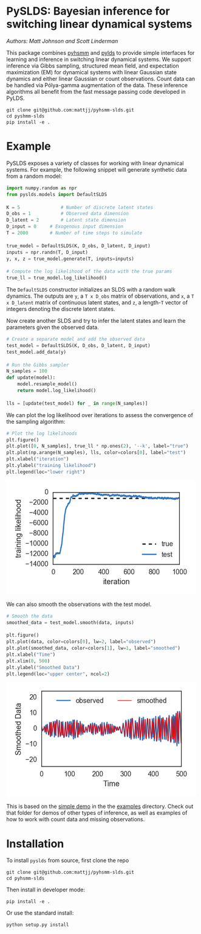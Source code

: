 # PySLDS: Bayesian inference for switching linear dynamical systems
_Authors: Matt Johnson and Scott Linderman_

This package combines [pyhsmm](https://github.com/mattjj/pyhsmm)
and [pylds](https://github.com/mattjj/pylds) to provide simple
interfaces for learning and inference in switching linear dynamical
systems. We support inference via Gibbs sampling,
structured mean field, and expectation maximization (EM) for
dynamical systems with linear Gaussian state dynamics and
either linear Gaussian or count observations. Count data can be
handled via Pólya-gamma augmentation of the data. 
These inference algorithms all benefit from the fast message passing
code developed in PyLDS.

```
git clone git@github.com:mattjj/pyhsmm-slds.git
cd pyshmm-slds
pip install -e .
```

# Example
PySLDS exposes a variety of classes for working with linear
dynamical systems. For example, the following snippet will
generate synthetic data from a random model:
```python
import numpy.random as npr
from pyslds.models import DefaultSLDS

K = 5               # Number of discrete latent states
D_obs = 1           # Observed data dimension
D_latent = 2	    # Latent state dimension
D_input = 0	    # Exogenous input dimension
T = 2000  	    # Number of time steps to simulate

true_model = DefaultSLDS(K, D_obs, D_latent, D_input)
inputs = npr.randn(T, D_input)
y, x, z = true_model.generate(T, inputs=inputs)

# Compute the log likelihood of the data with the true params
true_ll = true_model.log_likelihood() 
```
The `DefaultSLDS` constructor initializes an SLDS with a
random walk dynamics. The outputs are `y`, a `T x D_obs` 
matrix of observations, and `x`, a `T x D_latent` matrix
of continuous latent states, and `z`, a length-`T` vector of integers
denoting the discrete latent states.

Now create another SLDS and try to infer the latent states and
learn the parameters given the observed data. 

```python
# Create a separate model and add the observed data
test_model = DefaultSLDS(K, D_obs, D_latent, D_input)
test_model.add_data(y)

# Run the Gibbs sampler
N_samples = 100
def update(model):
    model.resample_model()
    return model.log_likelihood()

lls = [update(test_model) for _ in range(N_samples)]
```

We can plot the log likelihood over iterations to assess the
convergence of the sampling algorithm:

```python
# Plot the log likelihoods
plt.figure()
plt.plot([0, N_samples], true_ll * np.ones(2), '--k', label="true")
plt.plot(np.arange(N_samples), lls, color=colors[0], label="test")
plt.xlabel("iteration")
plt.ylabel("training likelihood")
plt.legend(loc="lower right")
```
![Log Likelihood](aux/demo_ll.png)

We can also smooth the observations with the test model.
```python
# Smooth the data
smoothed_data = test_model.smooth(data, inputs)

plt.figure()
plt.plot(data, color=colors[0], lw=2, label="observed")
plt.plot(smoothed_data, color=colors[1], lw=1, label="smoothed")
plt.xlabel("Time")
plt.xlim(0, 500)
plt.ylabel("Smoothed Data")
plt.legend(loc="upper center", ncol=2)
```

![Smoothed Data](aux/demo_smooth.png)

This is based on the [simple demo](/example/simple_demo.py) in the
the [examples](/examples) directory. Check out that folder for demos of other
types of inference, as well as examples of how to work with count
data and missing observations. 

# Installation
To install `pyslds` from source, first clone the repo

    git clone git@github.com:mattjj/pyhsmm-slds.git
    cd pyhsmm-slds

Then install in developer mode:

    pip install -e .

Or use the standard install:

    python setup.py install

